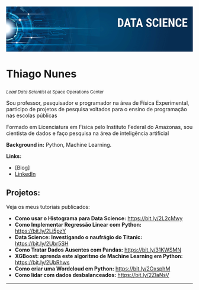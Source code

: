 
<p align="center">
  <img src="banner.png" >
</p>

# Thiago Nunes
<sub>*Lead Data Scientist* at Space Operations Center</sub>

Sou professor, pesquisador e programador na área de Física Experimental, participo de projetos de pesquisa voltados para o ensino de programação nas escolas públicas

Formado em Licenciatura em Física pelo Instituto Federal do Amazonas, sou cientista de dados e faço pesquisa na área de inteligência artificial 

**Background in:** Python, Machine Learning.

**Links:**
* [Blog]
* [LinkedIn](https://www.linkedin.com/in/thiago-nunes-5823331a2/)



## Projetos:
Veja os meus tutoriais publicados:

* **Como usar o Histograma para Data Science:** https://bit.ly/2L2cMwy
* **Como Implementar Regressão Linear com Python:** https://bit.ly/2Li5pzY
* **Data Science: Investigando o naufrágio do Titanic:** https://bit.ly/2Ubr5SH
* **Como Tratar Dados Ausentes com Pandas:** https://bit.ly/31KWSMN
* **XGBoost: aprenda este algoritmo de Machine Learning em Python:** https://bit.ly/2UbRhws
* **Como criar uma Wordcloud em Python:** https://bit.ly/2OxsphM
* **Como lidar com dados desbalanceados:** https://bit.ly/2ZlaNsV

---

